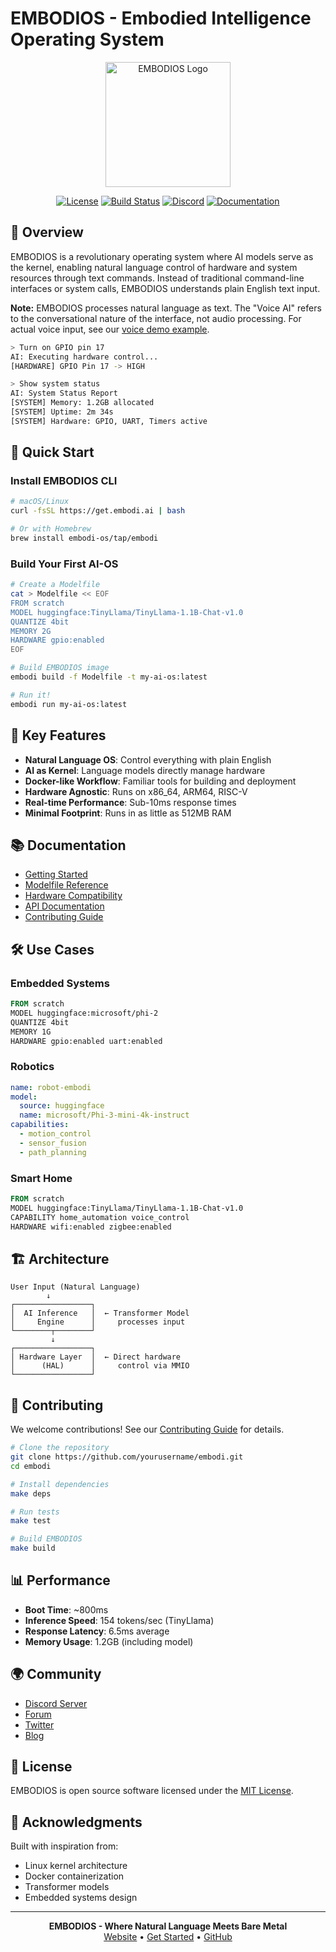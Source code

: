 # EMBODIOS - Embodied Intelligence Operating System

<div align="center">
  <img src="docs/images/embodi-logo.png" alt="EMBODIOS Logo" width="200">
  
  [![License](https://img.shields.io/badge/license-MIT-blue.svg)](LICENSE)
  [![Build Status](https://img.shields.io/github/actions/workflow/status/yourusername/embodi/ci.yml?branch=main)](https://github.com/yourusername/embodi/actions)
  [![Discord](https://img.shields.io/discord/1234567890?color=7289da&label=Discord&logo=discord&logoColor=white)](https://discord.gg/embodi)
  [![Documentation](https://img.shields.io/badge/docs-embodi.ai-green)](https://embodi.ai)
</div>

## 🌟 Overview

EMBODIOS is a revolutionary operating system where AI models serve as the kernel, enabling natural language control of hardware and system resources through text commands. Instead of traditional command-line interfaces or system calls, EMBODIOS understands plain English text input.

**Note:** EMBODIOS processes natural language as text. The "Voice AI" refers to the conversational nature of the interface, not audio processing. For actual voice input, see our [voice demo example](docs/voice-demo.md).

```bash
> Turn on GPIO pin 17
AI: Executing hardware control...
[HARDWARE] GPIO Pin 17 -> HIGH

> Show system status
AI: System Status Report
[SYSTEM] Memory: 1.2GB allocated
[SYSTEM] Uptime: 2m 34s
[SYSTEM] Hardware: GPIO, UART, Timers active
```

## 🚀 Quick Start

### Install EMBODIOS CLI

```bash
# macOS/Linux
curl -fsSL https://get.embodi.ai | bash

# Or with Homebrew
brew install embodi-os/tap/embodi
```

### Build Your First AI-OS

```bash
# Create a Modelfile
cat > Modelfile << EOF
FROM scratch
MODEL huggingface:TinyLlama/TinyLlama-1.1B-Chat-v1.0
QUANTIZE 4bit
MEMORY 2G
HARDWARE gpio:enabled
EOF

# Build EMBODIOS image
embodi build -f Modelfile -t my-ai-os:latest

# Run it!
embodi run my-ai-os:latest
```

## 🎯 Key Features

- **Natural Language OS**: Control everything with plain English
- **AI as Kernel**: Language models directly manage hardware
- **Docker-like Workflow**: Familiar tools for building and deployment
- **Hardware Agnostic**: Runs on x86_64, ARM64, RISC-V
- **Real-time Performance**: Sub-10ms response times
- **Minimal Footprint**: Runs in as little as 512MB RAM

## 📚 Documentation

- [Getting Started](docs/getting-started.md)
- [Modelfile Reference](docs/modelfile-reference.md)
- [Hardware Compatibility](docs/hardware.md)
- [API Documentation](docs/api.md)
- [Contributing Guide](CONTRIBUTING.md)

## 🛠️ Use Cases

### Embedded Systems
```dockerfile
FROM scratch
MODEL huggingface:microsoft/phi-2
QUANTIZE 4bit
MEMORY 1G
HARDWARE gpio:enabled uart:enabled
```

### Robotics
```yaml
name: robot-embodi
model:
  source: huggingface
  name: microsoft/Phi-3-mini-4k-instruct
capabilities:
  - motion_control
  - sensor_fusion
  - path_planning
```

### Smart Home
```dockerfile
FROM scratch
MODEL huggingface:TinyLlama/TinyLlama-1.1B-Chat-v1.0
CAPABILITY home_automation voice_control
HARDWARE wifi:enabled zigbee:enabled
```

## 🏗️ Architecture

```
User Input (Natural Language)
        ↓
┌─────────────────┐
│  AI Inference   │  ← Transformer Model
│     Engine      │     processes input
└────────┬────────┘
         ↓
┌─────────────────┐
│ Hardware Layer  │  ← Direct hardware
│      (HAL)      │     control via MMIO
└─────────────────┘
```

## 🤝 Contributing

We welcome contributions! See our [Contributing Guide](CONTRIBUTING.md) for details.

```bash
# Clone the repository
git clone https://github.com/yourusername/embodi.git
cd embodi

# Install dependencies
make deps

# Run tests
make test

# Build EMBODIOS
make build
```

## 📊 Performance

- **Boot Time**: ~800ms
- **Inference Speed**: 154 tokens/sec (TinyLlama)
- **Response Latency**: 6.5ms average
- **Memory Usage**: 1.2GB (including model)

## 🌍 Community

- [Discord Server](https://discord.gg/embodi)
- [Forum](https://forum.embodi.ai)
- [Twitter](https://twitter.com/embodi_os)
- [Blog](https://blog.embodi.ai)

## 📄 License

EMBODIOS is open source software licensed under the [MIT License](LICENSE).

## 🙏 Acknowledgments

Built with inspiration from:
- Linux kernel architecture
- Docker containerization
- Transformer models
- Embedded systems design

---

<div align="center">
  <b>EMBODIOS - Where Natural Language Meets Bare Metal</b>
  <br>
  <a href="https://embodi.ai">Website</a> •
  <a href="docs/getting-started.md">Get Started</a> •
  <a href="https://github.com/yourusername/embodi">GitHub</a>
</div>